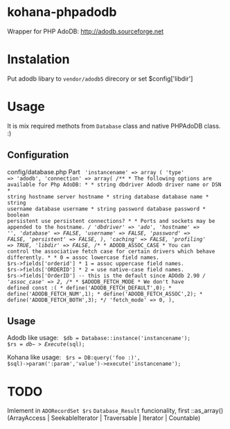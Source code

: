 kohana-phpadodb
===============

Wrapper for PHP AdoDB: http://adodb.sourceforge.net



Instalation
===========

Put adodb libary to `vendor/adodb5` direcory or set $config['libdir']


Usage
=====

It is mix required methots from `Database` class and native PHPAdoDB class.  :)


Configuration
-------------
config/database.php Part
<code>
'instancename' => array
	(
		'type'       => 'adodb',
		'connection' => array(
			/**
			 * The following options are available for Php AdoDB:
			 *
			 * string   dbdriver     Adodb driver name or DSN
			 * string   hostname     server hostname
			 * string   database     database name
			 * string   username     database username
			 * string   password     database password
			 * boolean  persistent   use persistent connections? 
			 *
			 * Ports and sockets may be appended to the hostname.
			 */
			'dbdriver'   => 'ado',
			'hostname'   => '',
			'database'   => FALSE,
			'username'   => FALSE,
			'password'   => FALSE,
			'persistent' => FALSE,
		),
		'caching'      => FALSE,
		'profiling'    => TRUE,
		'libdir'       => FALSE,
		/**
		 * ADODB_ASSOC_CASE
		 * You can control the associative fetch case for certain drivers which behave differently.
		 * 
		 * 0 = assoc lowercase field names. $rs->fields['orderid']
		 * 1 = assoc uppercase field names. $rs->fields['ORDERID']
		 * 2 = use native-case field names. $rs->fields['OrderID'] -- this is the default since ADOdb 2.90
		 */
		'assoc_case'   => 2,
		/**
		  * $ADODB_FETCH_MODE
		  * We don't have defined const :(
		  * define('ADODB_FETCH_DEFAULT',0);
		  * define('ADODB_FETCH_NUM',1);
		  * define('ADODB_FETCH_ASSOC',2);
		  * define('ADODB_FETCH_BOTH',3);
		  */
		'fetch_mode'   => 0,
	),
</code>


Usage
-----
Adodb like usage:
<code>
$db = Database::instance('instancename');
$rs = $db->Execute($sql);
</code>


Kohana like usage:
<code>
$rs = DB:query('foo :)', $sql)->param(':param','value')->execute('instancename');
</code>

TODO
====
Imlement in `ADORecordSet $rs` `Database_Result` funcionality, first ::as_array()
(ArrayAccess | SeekableIterator | Traversable | Iterator | Countable)

